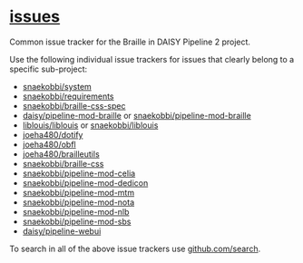 # [issues][]

Common issue tracker for the Braille in DAISY Pipeline 2 project.

Use the following individual issue trackers for issues that clearly belong to a specific sub-project:

- [snaekobbi/system](https://github.com/snaekobbi/system/issues)
- [snaekobbi/requirements](https://github.com/snaekobbi/requirements/issues)
- [snaekobbi/braille-css-spec](https://github.com/snaekobbi/braille-css-spec/issues)
- [daisy/pipeline-mod-braille](https://github.com/daisy/pipeline-mod-braille/issues) or [snaekobbi/pipeline-mod-braille](https://github.com/snaekobbi/pipeline-mod-braille/issues/issues)
- [liblouis/liblouis](https://github.com/liblouis/liblouis/issues) or [snaekobbi/liblouis](https://github.com/snaekobbi/liblouis/issues)
- [joeha480/dotify](https://github.com/joeha480/dotify/issues)
- [joeha480/obfl](https://github.com/joeha480/obfl/issues)
- [joeha480/brailleutils](https://github.com/joeha480/brailleutils/issues)
- [snaekobbi/braille-css](https://github.com/snaekobbi/braille-css/issues)
- [snaekobbi/pipeline-mod-celia](https://github.com/snaekobbi/pipeline-mod-celia/issues)
- [snaekobbi/pipeline-mod-dedicon](https://github.com/snaekobbi/pipeline-mod-dedicon/issues)
- [snaekobbi/pipeline-mod-mtm](https://github.com/snaekobbi/pipeline-mod-mtm/issues)
- [snaekobbi/pipeline-mod-nota](https://github.com/snaekobbi/pipeline-mod-nota/issues)
- [snaekobbi/pipeline-mod-nlb](https://github.com/snaekobbi/pipeline-mod-nlb/issues)
- [snaekobbi/pipeline-mod-sbs](https://github.com/snaekobbi/pipeline-mod-sbs/issues)
- [daisy/pipeline-webui](https://github.com/daisy/pipeline-webui/issues)

To search in all of the above issue trackers use [github.com/search](https://github.com/search?utf8=%E2%9C%93&q=repo%3Asnaekobbi%2Fsystem+repo%3Asnaekobbi%2Frequirements+repo%3Asnaekobbi%2Fbraille-css-spec+repo%3Adaisy%2Fpipeline-mod-braille+repo%3Asnaekobbi%2Fpipeline-mod-braille+repo%3Aliblouis%2Fliblouis+repo%3Asnaekobbi%2Fliblouis+repo%3Ajoeha480%2Fdotify+repo%3Ajoeha480%2Fobfl+repo%3Ajoeha480%2Fbrailleutils+repo%3Asnaekobbi%2Fbraille-css+repo%3Asnaekobbi%2Fpipeline-mod-celia+repo%3Asnaekobbi%2Fpipeline-mod-dedicon+repo%3Asnaekobbi%2Fpipeline-mod-mtm+repo%3Asnaekobbi%2Fpipeline-mod-nota+repo%3Asnaekobbi%2Fpipeline-mod-nlb+repo%3Asnaekobbi%2Fpipeline-mod-sbs+repo%3Adaisy%2Fpipeline-mod-braille&type=Issues&ref=searchresults).

[issues]: https://github.com/snaekobbi/issues
